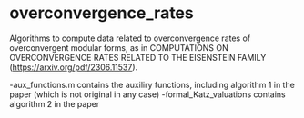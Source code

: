 # overconvergence_rates
Algorithms to compute data related to overconvergence rates of overconvergent modular forms, as in COMPUTATIONS ON OVERCONVERGENCE RATES RELATED TO THE
EISENSTEIN FAMILY (https://arxiv.org/pdf/2306.11537).


-aux_functions.m contains the auxiliry functions, including algorithm 1 in the paper (which is not original in any case)
-formal_Katz_valuations contains algorithm 2 in the paper  
